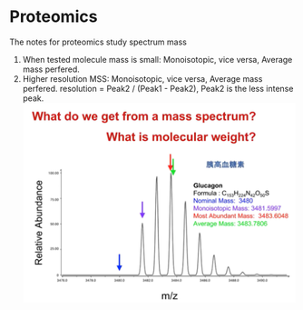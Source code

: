 # Proteomics
The notes for proteomics study
spectrum mass

1. When tested molecule mass is small: Monoisotopic, vice versa, Average mass perfered.
2. Higher resolution MSS: Monoisotopic, vice versa, Average mass perfered. resolution = Peak2 / (Peak1 - Peak2), Peak2 is the less intense peak.
![image](https://github.com/ETC100/Proteomics/blob/main/img/mass.png)
